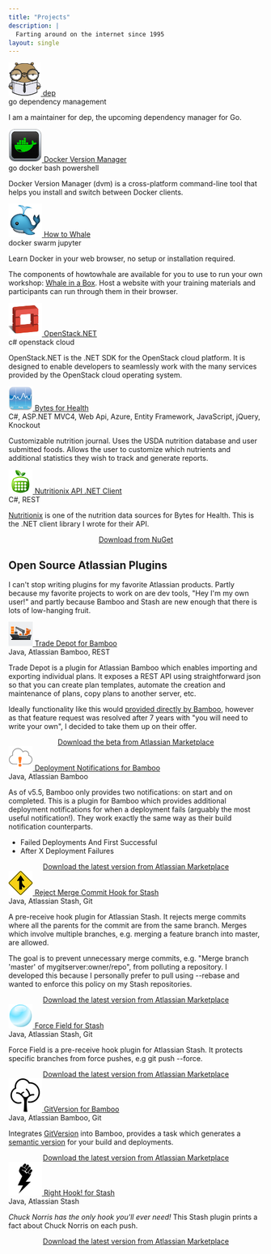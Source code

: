 ```yaml
---
title: "Projects"
description: |
  Farting around on the internet since 1995
layout: single
---
```


<div class="projects">
    <div class="project">
        <div class="title">
            <a href="https://github.com/golang/dep">
                <img src="/images/dep-icon.png" alt="nerdy gopher" title="Gophers!"/>
                dep
            </a>
        </div>
        <div class="technologies">go dependency management</div>
        <p class="description">
          I am a maintainer for dep, the upcoming dependency manager for Go.
        </p>
    </div>
    <div class="project">
        <div class="title">
            <a href="https://howtowhale.github.io/dvm/">
                <img src="/images/dvm.png" alt="dvm Logo" title="Docker Version Manager"/>
                Docker Version Manager
            </a>
        </div>
        <div class="technologies">go docker bash powershell</div>
        <p class="description">
          Docker Version Manager (dvm) is a cross-platform command-line tool that helps you install and switch between Docker clients.
        </p>
    </div>
    <div class="project">
        <div class="title">
            <a href="http://howtowhale.com">
                <img src="/images/howtowhale.png" alt="" title="Spouting Whale"/>
                How to Whale
            </a>
        </div>
        <div class="technologies">docker swarm jupyter</div>
        <p class="description">
          Learn Docker in your web browser, no setup or installation required.
        </p>
        <p class="description">
          The components of howtowhale are available for you to use to run your own workshop: <a href="http://whaleinabox.com">Whale in a Box</a>. Host a website with your training materials and
          participants can run through them in their browser.
        </p>
    </div>
    <div class="project">
        <div class="title">
            <a href="http://github.com/openstacknetsdk/openstack.net">
                <img src="/images/openstack.png" alt="OpenStack Logo" title="OpenStack.NET"/>
                OpenStack.NET
            </a>
        </div>
        <div class="technologies">c# openstack cloud</div>
        <p class="description">
          OpenStack.NET is the .NET SDK for the OpenStack cloud platform. It is designed to enable developers to seamlessly work with the many services provided by the OpenStack cloud operating system.
        </p>
    </div>
    <div class="project">
        <div class="title">
            <a href="http://bytesforhealth.com">
                <img src="/images/bytesforhealth.png" alt="Bytes for Health" title="Bytes for Health"/>
                Bytes for Health
            </a>
        </div>
        <div class="technologies">C#, ASP.NET MVC4, Web Api, Azure, Entity Framework, JavaScript, jQuery,
            Knockout</div>
        <p class="description">
          Customizable nutrition journal. Uses the USDA nutrition database and user submitted
            foods. Allows the user to customize which nutrients and additional statistics they
            wish to track and generate reports.
          </p>
    </div>
    <div class="project">
        <div class="title">
            <a href="https://github.com/carolynvs/nutritionix">
                <img src="/images/nutritionix.png" alt="Nutritionix Logo" title="Nutritionix API .NET Client"/>
                Nutritionix API .NET Client
            </a>
        </div>
        <div class="technologies">C#, REST</div>
        <p class="description"><a href="http://nutritionix.com">Nutritionix</a> is one of the nutrition data sources for Bytes for Health. This is the .NET client library I wrote for their API.</p>
        <center><a href="http://www.nuget.org/packages/nutritionix">Download from NuGet</a></center>
    </div>

<h2 id="atlassian">Open Source Atlassian Plugins</h2>
<p>
  I can't stop writing plugins for my favorite Atlassian products. Partly because my favorite projects to work on are dev tools, "Hey I'm my own user!" and partly because Bamboo and Stash are new enough that there is lots of low-hanging fruit.
</p>

<div class="project">
    <div class="title">
        <a href="https://bitbucket.org/carolynvs/bamboo-trade-depot">
            <img src="/images/trade-depot.png" alt="Cargo Ship" title="Trade Depot"/>
            Trade Depot for Bamboo
        </a>
    </div>
    <div class="technologies">Java, Atlassian Bamboo, REST</div>
    <div class="description">
    	<p>
        Trade Depot is a plugin for Atlassian Bamboo which enables importing and exporting individual plans. It exposes a REST API using straightforward json so that you can create plan templates, automate the creation and maintenance of plans, copy plans to another server, etc.
      </p>
    	<p>
        Ideally functionality like this would <a href="https://jira.atlassian.com/browse/BAM-1223">provided directly by Bamboo</a>, however as that feature request was resolved after 7 years with "you will need to write your own", I decided to take them up on their offer.
      </p>
    	<center><a href="https://marketplace.atlassian.com/plugins/com.carolynvs.trade_depot">Download the beta from Atlassian Marketplace</a></center>
    </div>
</div>

<div class="project">
    <div class="title">
        <a href="https://bitbucket.org/carolynvs/bamboo-deployment-notifications">
            <img src="/images/deployment-notifications.png" alt="Cloud Alert!" title="Deployment Notifications"/>
            Deployment Notifications for Bamboo
        </a>
    </div>
    <div class="technologies">Java, Atlassian Bamboo</div>
    <div class="description">
    	<p>
        As of v5.5, Bamboo only provides two notifications: on start and on completed. This is a plugin for Bamboo which provides additional deployment notifications for when a deployment fails (arguably the most useful notification!). They work exactly the same way as their build notification counterparts.
      </p>
      <ul>
        <li>Failed Deployments And First Successful</li>
        <li>After X Deployment Failures</li>
      </ul>
    	<center><a href="https://marketplace.atlassian.com/plugins/com.carolynvs.deployment-notifications">Download the latest version from Atlassian Marketplace</a></center>
    </div>
</div>

<div class="project">
    <div class="title">
        <a href="https://bitbucket.org/carolynvs/reject-merge-commit-hook">
            <img src="/images/reject-merge-commit-hook.png" alt="Merge Sign" title="Reject Merge Commit Hook"/>
            Reject Merge Commit Hook for Stash
        </a>
    </div>
    <div class="technologies">Java, Atlassian Stash, Git</div>
    <div class="description">
        <p>
          A pre-receive hook plugin for Atlassian Stash. It rejects merge commits where all the parents for the commit are from the same branch. Merges which involve multiple branches, e.g. merging a feature branch into master, are allowed.
        </p>
        <p>
          The goal is to prevent unnecessary merge commits, e.g. "Merge branch 'master' of mygitserver:owner/repo", from polluting a repository. I developed this because I personally prefer to pull using --rebase and wanted to enforce this policy on my Stash repositories.
        </p>
        <center><a href="https://marketplace.atlassian.com/plugins/com.carolynvs.reject-merge-commit-hook">Download the latest version from Atlassian Marketplace</a></center>
    </div>
</div>

<div class="project">
    <div class="title">
        <a href="https://bitbucket.org/carolynvs/stash-force-field">
            <img src="/images/force-field.png" alt="Force Field" title="Force Field"/>
            Force Field for Stash
        </a>
    </div>
    <div class="technologies">Java, Atlassian Stash, Git</div>
    <div class="description">
    	<p>
        Force Field is a pre-receive hook plugin for Atlassian Stash. It protects specific branches from force pushes, e.g git push --force.
      </p>
    	<center><a href="https://marketplace.atlassian.com/plugins/com.carolynvs.force-field">Download the latest version from Atlassian Marketplace</a></center>
    </div>
</div>

<div class="project">
    <div class="title">
        <a href="/projects/gitversion/">
            <img src="/images/gitversion.png" alt="Happy Tree" title="GitVersion for Bamboo"/>
            GitVersion for Bamboo
        </a>
    </div>
    <div class="technologies">Java, Atlassian Bamboo, Git</div>
    <div class="description">
        <p>
          Integrates <a href="https://github.com/GitTools/GitVersion">GitVersion</a> into Bamboo, provides a task which generates a <a href="http://semver.org">semantic version</a> for your build and deployments.
        </p>
        <center><a href="https://marketplace.atlassian.com/plugins/com.carolynvs.gitversion">Download the latest version from Atlassian Marketplace</a></center>
    </div>
</div>

<div class="project">
    <div class="title">
        <a href="/projects/right-hook/">
            <img src="/images/right-hook.png" alt="Lightning Fist of Fury" title="Right Hook! for Stash"/>
            Right Hook! for Stash
        </a>
    </div>
    <div class="technologies">Java, Atlassian Stash</div>
    <div class="description">
        <p>
          <em>Chuck Norris has the only hook you'll ever need!</em> This Stash plugin prints a fact about Chuck Norris on each push.
        </p>
        <center><a href="https://marketplace.atlassian.com/plugins/com.carolynvs.right-hook">Download the latest version from Atlassian Marketplace</a></center>
    </div>
</div>
</div>
